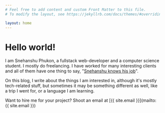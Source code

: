 ```yaml
---
# Feel free to add content and custom Front Matter to this file.
# To modify the layout, see https://jekyllrb.com/docs/themes/#overriding-theme-defaults

layout: home
---
```


<!-- About -->
# Hello world!

I am Snehanshu Phukon, a fullstack web-developer and a computer science student.
I mostly do freelancing. I have worked for many interesting clients and all
of them have one thing to say, "[Snehanshu knows his job](/reviews)".

On this blog, I write about the things I am interested in, although it's mostly
tech-related stuff, but sometimes it may be something different as well, like a trip
I went for, or a language I am learning.

Want to hire me for your project? Shoot an email at [{{ site.email }}](mailto:{{ site.email }})
<!-- About end -->

